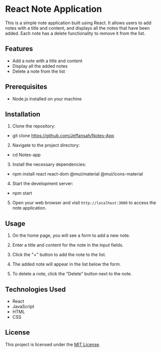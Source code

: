 # React Note Application

This is a simple note application built using React. It allows users to add notes with a title and content, and displays all the notes that have been added. Each note has a delete functionality to remove it from the list.

## Features

- Add a note with a title and content
- Display all the added notes
- Delete a note from the list

## Prerequisites

- Node.js installed on your machine

## Installation

1. Clone the repository:

- git clone https://github.com/Jeffansah/Notes-App

2. Navigate to the project directory:

- cd Notes-app

3. Install the necessary dependencies:

- npm install react react-dom @mui/material @mui/icons-material

4. Start the development server:

- npm start

5. Open your web browser and visit `http://localhost:3000` to access the note application.

## Usage

1. On the home page, you will see a form to add a new note.

2. Enter a title and content for the note in the input fields.

3. Click the "+" button to add the note to the list.

4. The added note will appear in the list below the form.

5. To delete a note, click the "Delete" button next to the note.

## Technologies Used

- React
- JavaScript
- HTML
- CSS

## License

This project is licensed under the [MIT License](LICENSE).
